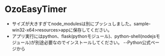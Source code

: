 # OzoEasyTimer

- サイズが大きすぎてnode_modulesは別にプッシュしました。sample-win32-x64>resources>appに保存してください。
- アプリ実行にはpython、flask(pythonモジュール)、python-shell(nodejsモジュール)が別途必要なのでインストールしてください。
--Python公式ページから
